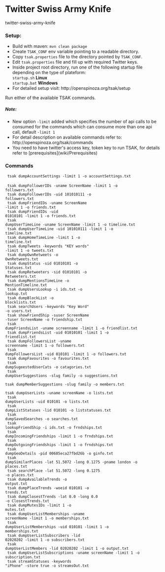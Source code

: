# Twitter Swiss Army Knife
  twitter-swiss-army-knife

<h3>Setup:</h3>
<ul>
<li>Build with maven:  <code>mvn clean package</code></li>
<li>Create <code>TSAK_CONF</code> env variable pointing to a readable directory.</li>
<li>Copy <code>tsak.properties</code> file to the directory pointed by <code>TSAK_CONF</code>.</li>
<li>Edit <code>tsak.properties</code> file and fill up with required Twitter keys.</li>
<li>Inside project root directory, run one of the following startup file depending on the type of plateform:<br> 
<code>startup.sh</code> <b>Linux</b><br>
<code>startup.bat</code> <b>Windows</b>
</li>
<li>For detailed setup visit: http://openspinoza.org/tsak/setup</li>
</ul>

Run either of the available TSAK commands.

<h5>Note:</h5> 
<ul>
<li>New option <code>-limit</code> added which specifies the number of api calls to be consumed for the commands which can consume  more than one api call, default <code>-limit 1</code></li>
<li>For detail description on available commands refer to: http://openspinoza.org/tsak/commands</li>
<li>You need to have twitter's access key, token key to run TSAK, for details refer to [prerequisites](wiki/Prerequisites)</li>
</ul>
<h3>Commands</h3>

<code> tsak dumpAccountSettings -limit 1 -o accountSettings.txt </code><br>
<code> tsak dumpFollowerIDs -uname ScreenName -limit 1 -o followers.txt</code><br>
<code> tsak dumpFollowerIDs -uid 101010111 -o followers.txt</code><br>
<code> tsak dumpFriendIDs -uname ScreenName -limit 1 -o friends.txt</code><br>
<code> tsak dumpFriendIDs -uid 01010101 -limit 1 -o friends.txt </code><br>
<code> tsak dumpUserTimeLine -uname ScreenName -limit 1 -o timeline.txt</code><br>
<code> tsak dumpUserTimeLine -uid 101010111 -limit 1 -o timeline.txt</code><br>
<code> tsak dumpHomeTimeLine -limit 1 -o timeline.txt</code><br>
<code> tsak dumpTweets -keywords "KEY words" -limit 1  -o tweets.txt</code><br>
<code> tsak dumpOwnRetweets -o OwnRetweets.txt</code><br>
<code> tsak dumpStatus -sid 01010101 -o Statuses.txt    </code><br>
<code> tsak dumpRetweeters -sid 01010101 -o Retweeters.txt</code><br>
<code> tsak dumpMentionsTimeLine -o MentionTimeline.txt</code><br>
<code> tsak dumpUsersLookup -i ids.txt -o lookup.txt</code><br>
<code> tsak dumpBlockList -o blocklists.txt</code><br>
<code> tsak searchUsers -keywords "Key Word" -o users.txt</code><br>
<code> tsak showFriendShip -suser ScreenName -tuser ScreenName -o friendship.txt</code><br>
<code> tsak dumpFriendsList -uname screenname -limit 1 -o friendlist.txt</code><br>
<code> tsak dumpFriendsList -uid 01010101 -limit 1 -o friendlist.txt</code><br>
<code> tsak dumpFollowersList -uname screenname -limit 1 -o followers.txt</code><br>
<code> tsak dumpFollowersList -uid 010101 -limit 1 -o followers.txt</code><br>
<code> tsak dumpFavourites -o favourites.txt</code><br>
<code> tsak dumpSugeestedUserCats -o catagories.txt</code><br>
<code> tsak dumpUserSuggestions -slug family -o suggestions.txt</code><br>
<code> tsak dumpMemberSuggestions -slug family -o members.txt</code><br>
<code> tsak dumpUserLists -uname screenName -o lists.txt</code><br>
<code> tsak dumpUserLists -uid 010101 -o lists.txt</code><br>
<code> tsak dumpListStatuses -lid 010101 -o liststatuses.txt</code><br>
<code> tsak dumpSavedSearches -o searches.txt</code><br>
<code> tsak lookupFriendShip -i ids.txt -o frndships.txt</code><br>
<code> tsak dumpIncomingFriendships -limit 1 -o frndships.txt</code><br>
<code> tsak dumpOutgoingFriendships -limit 1 -o frndships.txt</code><br>
<code> tsak dumpGeoDetails -pid 00685eca27fbd26b -o ginfo.txt</code><br>
<code> tsak dumpSimilarPlaces -lat 51.5072 -long 0.1275 -pname london -o places.txt</code><br>
<code> tsak searchPlace -lat 51.5072 -long 0.1275 -o places.txt</code><br>
<code> tsak dumpAvailableTrends -o output.txt</code><br>
<code> tsak dumpPlaceTrends -woeid 010101 -o trends.txt</code><br>
<code> tsak dumpClosestTrends -lat 0.0 -long 0.0 -o ClosestTrends.txt</code><br>
<code> tsak dumpMutesIDs -limit 1 -o mutes.txt</code><br>
<code> tsak dumpUserListMemberships -uname screenName -limit 1 -o memberships.txt</code><br>
<code> tsak dumpUserListMemberships -uid 010101 -limit 1 -o memberships.txt</code><br>
<code> tsak dumpUserListSubscribers -lid 02020202 -limit 1 -o subscribers.txt</code><br>
<code> tsak dumpUserListMembers -lid 02020202 -limit 1 -o output.txt</code><br>
<code> tsak dumpUserListSubscriptions -uname screenName -limit 1 -o subscription.txt</code><br>
<code> tsak streamStatuses -keywords "iPhone" -store true -o streamsOut.txt</code>
